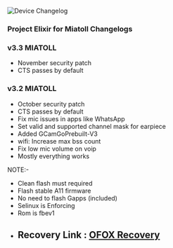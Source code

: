 ![Device Changelog](https://i.imgur.com/C0Wcdr5.png)
### Project Elixir for Miatoll Changelogs

### v3.3 MIATOLL

- November security patch
- CTS passes by default

### v3.2 MIATOLL
- October security patch
- CTS passes by default
- Fix mic issues in apps like WhatsApp
- Set valid and supported channel mask for earpiece
- Added GCamGoPrebuilt-V3
- wifi: Increase max bss count
- Fix low mic volume on voip
- Mostly everything works

NOTE:- 
- Clean flash must required
- Flash stable A11 firmware 
- No need to flash Gapps (included)
- Selinux is Enforcing
- Rom is fbev1
- ## Recovery Link : [OFOX Recovery](https://orangefox.download/release/6327989a3c05f43c193c0acb)

